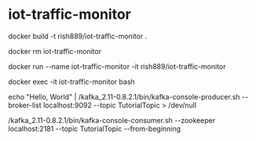 # iot-traffic-monitor

docker build -t rish889/iot-traffic-monitor .

docker rm iot-traffic-monitor

docker run --name iot-traffic-monitor -it rish889/iot-traffic-monitor

docker exec -it iot-traffic-monitor bash

echo "Hello, World" | /kafka_2.11-0.8.2.1/bin/kafka-console-producer.sh --broker-list localhost:9092 --topic TutorialTopic > /dev/null

/kafka_2.11-0.8.2.1/bin/kafka-console-consumer.sh --zookeeper localhost:2181 --topic TutorialTopic --from-beginning
